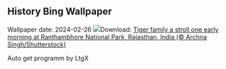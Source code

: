## History Bing Wallpaper
Wallpaper date: 2024-02-26
![](https://www.bing.com/th?id=OHR.TigerMom_EN-IN2824299934_UHD.jpg&w=1000)Download: [Tiger family a stroll one early morning at Ranthambhore National Park, Rajasthan, India (© Archna Singh/Shutterstock)](https://www.bing.com/th?id=OHR.TigerMom_EN-IN2824299934_UHD.jpg)

Auto get programm by LtgX
